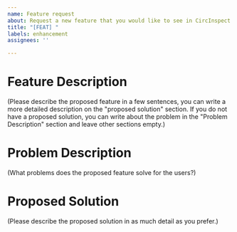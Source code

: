 ```yaml
---
name: Feature request
about: Request a new feature that you would like to see in CircInspect.
title: "[FEAT] "
labels: enhancement
assignees: ''

---
```

# Feature Description
(Please describe the proposed feature in a few sentences, you can write a more detailed description on the "proposed solution" section. If you do not have a proposed solution, you can write about the problem in the "Problem Description" section and leave other sections empty.)
# Problem Description
(What problems does the proposed feature solve for the users?)
# Proposed Solution
(Please describe the proposed solution in as much detail as you prefer.)
